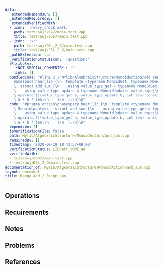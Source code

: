 ```yaml
---
data:
  _extendedDependsOn: []
  _extendedRequiredBy: []
  _extendedVerifiedWith:
  - icon: ':heavy_check_mark:'
    path: test/aoj/2667/main.test.cpp
    title: test/aoj/2667/main.test.cpp
  - icon: ':x:'
    path: test/aoj/DSL_2_G/main.test.cpp
    title: test/aoj/DSL_2_G/main.test.cpp
  _pathExtension: cpp
  _verificationStatusIcon: ':question:'
  attributes:
    '*NOT_SPECIAL_COMMENTS*': ''
    links: []
  bundledCode: "#line 2 \"Mylib/AlgebraicStructure/MonoidAction/add_sum.cpp\"\n\n\
    namespace haar_lib {\n  template <typename MonoidGet, typename MonoidUpdate>\n\
    \  struct add_sum {\n    using value_type_get = typename MonoidGet::value_type;\n\
    \    using value_type_update = typename MonoidUpdate::value_type;\n\n    value_type_get\
    \ operator()(value_type_get a, value_type_update b, int len) const {\n      return\
    \ a + b * len;\n    }\n  };\n}\n"
  code: "#pragma once\n\nnamespace haar_lib {\n  template <typename MonoidGet, typename\
    \ MonoidUpdate>\n  struct add_sum {\n    using value_type_get = typename MonoidGet::value_type;\n\
    \    using value_type_update = typename MonoidUpdate::value_type;\n\n    value_type_get\
    \ operator()(value_type_get a, value_type_update b, int len) const {\n      return\
    \ a + b * len;\n    }\n  };\n}\n"
  dependsOn: []
  isVerificationFile: false
  path: Mylib/AlgebraicStructure/MonoidAction/add_sum.cpp
  requiredBy: []
  timestamp: '2020-09-18 18:43:57+09:00'
  verificationStatus: LIBRARY_SOME_WA
  verifiedWith:
  - test/aoj/2667/main.test.cpp
  - test/aoj/DSL_2_G/main.test.cpp
documentation_of: Mylib/AlgebraicStructure/MonoidAction/add_sum.cpp
layout: document
title: Range add / Range sum
---
```


## Operations

## Requirements

## Notes

## Problems

## References

